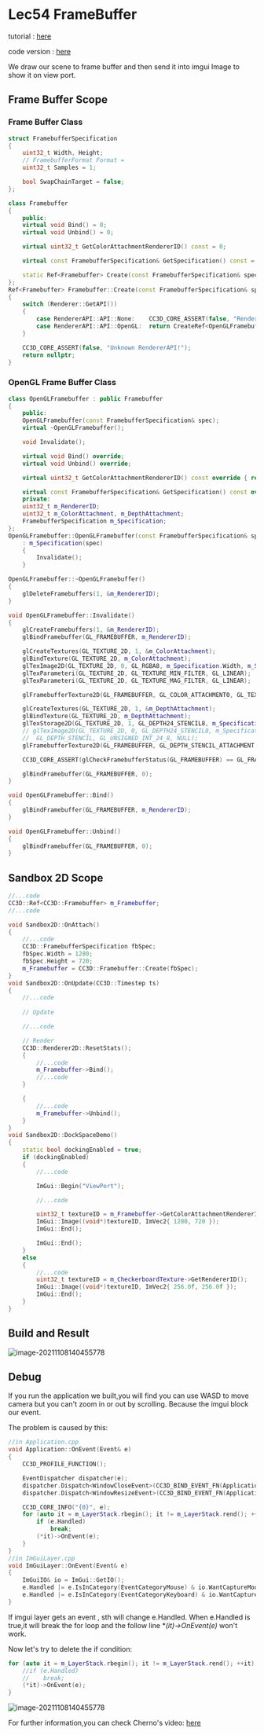 # Lec54 FrameBuffer

tutorial : [here](https://www.youtube.com/watch?v=93bavRgVcwA&list=PLlrATfBNZ98dC-V-N3m0Go4deliWHPFwT&index=71)

code version :  [here](https://github.com/Graphic-researcher/Crosa-Conty-3D/tree/f7eeeb7d74ade644ae5f935d6f428da359203deb/HTC/Project/Crosa-Conty-3D/Crosa-Conty-3D)

We draw our scene to frame buffer and then send it into imgui Image to show it on view port.

## Frame Buffer Scope

### Frame Buffer Class

```c++
struct FramebufferSpecification
{
    uint32_t Width, Height;
    // FramebufferFormat Format = 
    uint32_t Samples = 1;

    bool SwapChainTarget = false;
};

class Framebuffer
{
    public:
    virtual void Bind() = 0;
    virtual void Unbind() = 0;

    virtual uint32_t GetColorAttachmentRendererID() const = 0;

    virtual const FramebufferSpecification& GetSpecification() const = 0;

    static Ref<Framebuffer> Create(const FramebufferSpecification& spec);
};
Ref<Framebuffer> Framebuffer::Create(const FramebufferSpecification& spec)
{
    switch (Renderer::GetAPI())
    {
        case RendererAPI::API::None:    CC3D_CORE_ASSERT(false, "RendererAPI::None is currently not supported!"); return nullptr;
        case RendererAPI::API::OpenGL:  return CreateRef<OpenGLFramebuffer>(spec);
    }

    CC3D_CORE_ASSERT(false, "Unknown RendererAPI!");
    return nullptr;
}

```

### OpenGL Frame Buffer Class

```c++
class OpenGLFramebuffer : public Framebuffer
{
    public:
    OpenGLFramebuffer(const FramebufferSpecification& spec);
    virtual ~OpenGLFramebuffer();

    void Invalidate();

    virtual void Bind() override;
    virtual void Unbind() override;

    virtual uint32_t GetColorAttachmentRendererID() const override { return m_ColorAttachment; }

    virtual const FramebufferSpecification& GetSpecification() const override { return m_Specification; }
    private:
    uint32_t m_RendererID;
    uint32_t m_ColorAttachment, m_DepthAttachment;
    FramebufferSpecification m_Specification;
};
OpenGLFramebuffer::OpenGLFramebuffer(const FramebufferSpecification& spec)
    : m_Specification(spec)
    {
        Invalidate();
    }

OpenGLFramebuffer::~OpenGLFramebuffer()
{
    glDeleteFramebuffers(1, &m_RendererID);
}

void OpenGLFramebuffer::Invalidate()
{
    glCreateFramebuffers(1, &m_RendererID);
    glBindFramebuffer(GL_FRAMEBUFFER, m_RendererID);

    glCreateTextures(GL_TEXTURE_2D, 1, &m_ColorAttachment);
    glBindTexture(GL_TEXTURE_2D, m_ColorAttachment);
    glTexImage2D(GL_TEXTURE_2D, 0, GL_RGBA8, m_Specification.Width, m_Specification.Height, 0, GL_RGBA, GL_UNSIGNED_BYTE, nullptr);
    glTexParameteri(GL_TEXTURE_2D, GL_TEXTURE_MIN_FILTER, GL_LINEAR);
    glTexParameteri(GL_TEXTURE_2D, GL_TEXTURE_MAG_FILTER, GL_LINEAR);

    glFramebufferTexture2D(GL_FRAMEBUFFER, GL_COLOR_ATTACHMENT0, GL_TEXTURE_2D, m_ColorAttachment, 0);

    glCreateTextures(GL_TEXTURE_2D, 1, &m_DepthAttachment);
    glBindTexture(GL_TEXTURE_2D, m_DepthAttachment);
    glTexStorage2D(GL_TEXTURE_2D, 1, GL_DEPTH24_STENCIL8, m_Specification.Width, m_Specification.Height);
    // glTexImage2D(GL_TEXTURE_2D, 0, GL_DEPTH24_STENCIL8, m_Specification.Width, m_Specification.Height, 0,
    // 	GL_DEPTH_STENCIL, GL_UNSIGNED_INT_24_8, NULL);
    glFramebufferTexture2D(GL_FRAMEBUFFER, GL_DEPTH_STENCIL_ATTACHMENT, GL_TEXTURE_2D, m_DepthAttachment, 0);

    CC3D_CORE_ASSERT(glCheckFramebufferStatus(GL_FRAMEBUFFER) == GL_FRAMEBUFFER_COMPLETE, "Framebuffer is incomplete!");

    glBindFramebuffer(GL_FRAMEBUFFER, 0);
}

void OpenGLFramebuffer::Bind()
{
    glBindFramebuffer(GL_FRAMEBUFFER, m_RendererID);
}

void OpenGLFramebuffer::Unbind()
{
    glBindFramebuffer(GL_FRAMEBUFFER, 0);
}
```

## Sandbox 2D Scope

```c++
//...code
CC3D::Ref<CC3D::Framebuffer> m_Framebuffer;
//...code

void Sandbox2D::OnAttach()
{
	//...code
	CC3D::FramebufferSpecification fbSpec;
	fbSpec.Width = 1280;
	fbSpec.Height = 720;
	m_Framebuffer = CC3D::Framebuffer::Create(fbSpec);
}
void Sandbox2D::OnUpdate(CC3D::Timestep ts)
{
	//...code
    
	// Update

	//...code

	// Render
	CC3D::Renderer2D::ResetStats();
	{
		//...code
		m_Framebuffer->Bind();
		//...code
	}

	{
		//...code
		m_Framebuffer->Unbind();
	}
}
void Sandbox2D::DockSpaceDemo()
{
	static bool dockingEnabled = true;
	if (dockingEnabled)
	{
		//...code

		ImGui::Begin("ViewPort");

		//...code

		uint32_t textureID = m_Framebuffer->GetColorAttachmentRendererID();
		ImGui::Image((void*)textureID, ImVec2{ 1280, 720 });
		ImGui::End();

		ImGui::End();
	}
	else
	{
		//...code
		uint32_t textureID = m_CheckerboardTexture->GetRendererID();
		ImGui::Image((void*)textureID, ImVec2{ 256.0f, 256.0f });
		ImGui::End();
	}
}
```

## Build and Result

![image-20211108140455778](./result.png)

## Debug

If you run the application we built,you will find you can use WASD to move camera but you can't zoom in or out by scrolling. Because the imgui block our event.

The problem is caused by this:

```c++
//in Application.cpp
void Application::OnEvent(Event& e)
{
    CC3D_PROFILE_FUNCTION();

    EventDispatcher dispatcher(e);
    dispatcher.Dispatch<WindowCloseEvent>(CC3D_BIND_EVENT_FN(Application::OnWindowClose));
    dispatcher.Dispatch<WindowResizeEvent>(CC3D_BIND_EVENT_FN(Application::OnWindowResize));

    CC3D_CORE_INFO("{0}", e);
    for (auto it = m_LayerStack.rbegin(); it != m_LayerStack.rend(); ++it) {
        if (e.Handled)
            break;
        (*it)->OnEvent(e);
    }
}
//in ImGuiLayer.cpp
void ImGuiLayer::OnEvent(Event& e)
{
    ImGuiIO& io = ImGui::GetIO();
    e.Handled |= e.IsInCategory(EventCategoryMouse) & io.WantCaptureMouse;
    e.Handled |= e.IsInCategory(EventCategoryKeyboard) & io.WantCaptureKeyboard;
}
```

If imgui  layer gets an event , sth will change e.Handled. When e.Handled is true,it will break the for loop and the follow line **(*it)->OnEvent(e)** won't work.

Now let's try to delete the if condition:

```c++
for (auto it = m_LayerStack.rbegin(); it != m_LayerStack.rend(); ++it) {
    //if (e.Handled)
    //    break;
    (*it)->OnEvent(e);
}
```

![image-20211108140455778](./Debug.gif)

For further information,you can check Cherno's video: [here](https://www.youtube.com/watch?v=ETIhjdVBH-8&list=PLlrATfBNZ98dC-V-N3m0Go4deliWHPFwT&index=74)